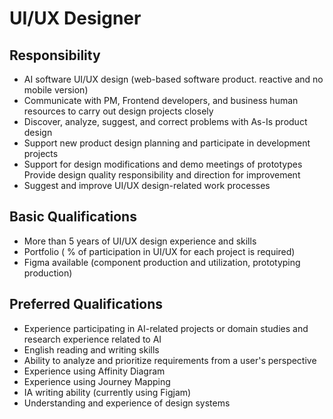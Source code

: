 # **UI/UX Designer**

## **Responsibility**

- AI software UI/UX design (web-based software product. reactive and no mobile version)
- Communicate with PM, Frontend developers, and business human resources to carry out design projects closely
- Discover, analyze, suggest, and correct problems with As-Is product design
- Support new product design planning and participate in development projects
- Support for design modifications and demo meetings of prototypes
  Provide design quality responsibility and direction for improvement
- Suggest and improve UI/UX design-related work processes

## **Basic Qualifications**

- More than 5 years of UI/UX design experience and skills
- Portfolio ( % of participation in UI/UX for each project is required)
- Figma available (component production and utilization, prototyping production)

## **Preferred Qualifications**

- Experience participating in AI-related projects or domain studies and research experience related to AI
- English reading and writing skills
- Ability to analyze and prioritize requirements from a user's perspective
- Experience using Affinity Diagram
- Experience using Journey Mapping
- IA writing ability (currently using Figjam)
- Understanding and experience of design systems
